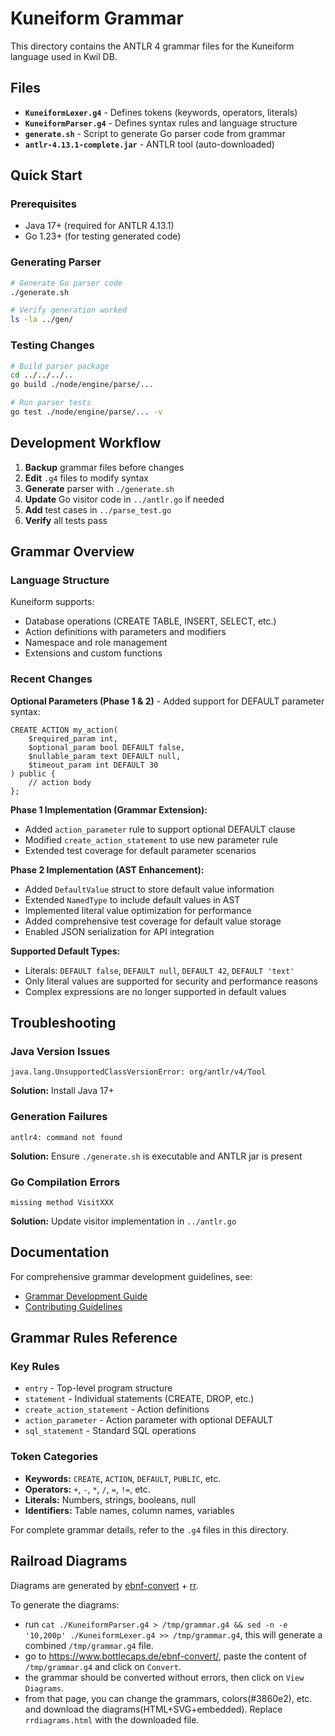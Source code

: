 # Kuneiform Grammar

This directory contains the ANTLR 4 grammar files for the Kuneiform language used in Kwil DB.

## Files

- **`KuneiformLexer.g4`** - Defines tokens (keywords, operators, literals)
- **`KuneiformParser.g4`** - Defines syntax rules and language structure
- **`generate.sh`** - Script to generate Go parser code from grammar
- **`antlr-4.13.1-complete.jar`** - ANTLR tool (auto-downloaded)

## Quick Start

### Prerequisites

- Java 17+ (required for ANTLR 4.13.1)
- Go 1.23+ (for testing generated code)

### Generating Parser

```bash
# Generate Go parser code
./generate.sh

# Verify generation worked
ls -la ../gen/
```

### Testing Changes

```bash
# Build parser package
cd ../../../..
go build ./node/engine/parse/...

# Run parser tests
go test ./node/engine/parse/... -v
```

## Development Workflow

1. **Backup** grammar files before changes
2. **Edit** `.g4` files to modify syntax
3. **Generate** parser with `./generate.sh`
4. **Update** Go visitor code in `../antlr.go` if needed
5. **Add** test cases in `../parse_test.go`
6. **Verify** all tests pass

## Grammar Overview

### Language Structure

Kuneiform supports:
- Database operations (CREATE TABLE, INSERT, SELECT, etc.)
- Action definitions with parameters and modifiers
- Namespace and role management
- Extensions and custom functions

### Recent Changes

**Optional Parameters (Phase 1 & 2)** - Added support for DEFAULT parameter syntax:

```kuneiform
CREATE ACTION my_action(
    $required_param int,
    $optional_param bool DEFAULT false,
    $nullable_param text DEFAULT null,
    $timeout_param int DEFAULT 30
) public {
    // action body
};
```

**Phase 1 Implementation (Grammar Extension):**
- Added `action_parameter` rule to support optional DEFAULT clause
- Modified `create_action_statement` to use new parameter rule
- Extended test coverage for default parameter scenarios

**Phase 2 Implementation (AST Enhancement):**
- Added `DefaultValue` struct to store default value information
- Extended `NamedType` to include default values in AST
- Implemented literal value optimization for performance
- Added comprehensive test coverage for default value storage
- Enabled JSON serialization for API integration

**Supported Default Types:**
- Literals: `DEFAULT false`, `DEFAULT null`, `DEFAULT 42`, `DEFAULT 'text'`
- Only literal values are supported for security and performance reasons
- Complex expressions are no longer supported in default values

## Troubleshooting

### Java Version Issues

```
java.lang.UnsupportedClassVersionError: org/antlr/v4/Tool
```
**Solution:** Install Java 17+

### Generation Failures

```
antlr4: command not found
```
**Solution:** Ensure `./generate.sh` is executable and ANTLR jar is present

### Go Compilation Errors

```
missing method VisitXXX
```
**Solution:** Update visitor implementation in `../antlr.go`

## Documentation

For comprehensive grammar development guidelines, see:
- [Grammar Development Guide](../../../../docs/dev/kuneiform-language-development.md)
- [Contributing Guidelines](../../../../CONTRIBUTING.md#Kuneiform-Language-Feature-Development)

## Grammar Rules Reference

### Key Rules

- `entry` - Top-level program structure
- `statement` - Individual statements (CREATE, DROP, etc.)
- `create_action_statement` - Action definitions
- `action_parameter` - Action parameter with optional DEFAULT
- `sql_statement` - Standard SQL operations

### Token Categories

- **Keywords:** `CREATE`, `ACTION`, `DEFAULT`, `PUBLIC`, etc.
- **Operators:** `+`, `-`, `*`, `/`, `=`, `!=`, etc.
- **Literals:** Numbers, strings, booleans, null
- **Identifiers:** Table names, column names, variables

For complete grammar details, refer to the `.g4` files in this directory.

## Railroad Diagrams
Diagrams are generated by [ebnf-convert](https://github.com/GuntherRademacher/ebnf-convert) + [rr](https://github.com/GuntherRademacher/rr).

To generate the diagrams:
- run `cat ./KuneiformParser.g4 > /tmp/grammar.g4 && sed -n -e '10,200p' ./KuneiformLexer.g4 >> /tmp/grammar.g4`, this will generate a combined `/tmp/grammar.g4` file.
- go to https://www.bottlecaps.de/ebnf-convert/, paste the content of `/tmp/grammar.g4` and click on `Convert`.
- the grammar should be converted without errors, then click on `View Diagrams`.
- from that page, you can change the grammars, colors(#3860e2), etc. and download the diagrams(HTML+SVG+embedded). Replace `rrdiagrams.html` with the downloaded file.